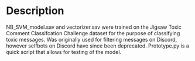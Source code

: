 # Description
NB_SVM_model.sav and vectorizer.sav were trained on the Jigsaw Toxic Comment Classifcation Challenge dataset for the purpose of classifying toxic messages. Was originally used for filtering messages on Discord, however selfbots on Discord have since been deprecated. Prototype.py is a quick script that allows for testing of the model.